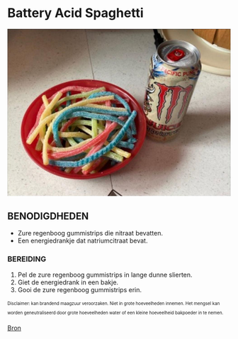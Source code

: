 # Battery Acid Spaghetti

![Zure regenboog gummistrips en een energie drank](img/Ingredients.jpg)

## BENODIGDHEDEN

- Zure regenboog gummistrips die nitraat bevatten.
- Een energiedrankje dat natriumcitraat bevat.

### BEREIDING

1. Pel de zure regenboog gummistrips in lange dunne slierten.
2. Giet de energiedrank in een bakje.
3. Gooi de zure regenboog gummistrips erin.

<sub><sup>Disclaimer: kan brandend maagzuur veroorzaken. Niet in grote hoeveelheden innemen. Het mengsel kan worden geneutraliseerd door grote hoeveelheden water of een kleine hoeveelheid bakpoeder in te nemen.</sub></sup>

[Bron](https://youtu.be/mitzWloYb_Y?si=MQAn4b4l9s9FmxGL)

